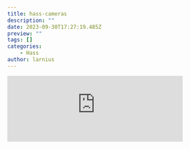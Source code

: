 ```yaml
---
title: hass-cameras
description: ""
date: 2023-09-30T17:27:19.485Z
preview: ""
tags: []
categories:
    - Hass
author: larnius
---
```

<iframe src="https://mastodontech.de/@larnius/111155313206743907/embed" class="mastodon-embed" style="max-width: 100%; border: 0" width="400" allowfullscreen="allowfullscreen"></iframe><script src="https://mastodontech.de/embed.js" async="async"></script>